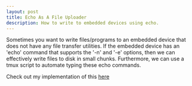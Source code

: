 ```yaml
---
layout: post
title: Echo As A File Uploader
description: How to write to embedded devices using echo.
---
```


Sometimes you want to write files/programs to an embedded device that does not have any file transfer utilities. If the embedded device has an 'echo' command that supports the '-n' and '-e' options, then we can effectively write files to disk in small chunks. Furthermore, we can use a tmux script to automate typing these echo commands. 

Check out my implementation of this [here](https://github.com/tristan-white/echo_sender/tree/main)